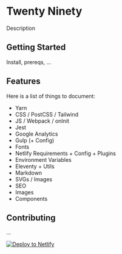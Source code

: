 # Twenty Ninety

Description

## Getting Started

Install, prereqs, ...

## Features

Here is a list of things to document:

- Yarn
- CSS / PostCSS / Tailwind
- JS / Webpack / onInit
- Jest
- Google Analytics
- Gulp (+ Config)
- Fonts
- Netlify Requirements + Config + Plugins
- Environment Variables
- Eleventy + Utils
- Markdown
- SVGs / Images
- SEO
- Images
- Components

## Contributing

...

[![Deploy to Netlify](https://www.netlify.com/img/deploy/button.svg)](https://app.netlify.com/start/deploy?repository=https://github.com/seancdavis/twenty-ninety)

